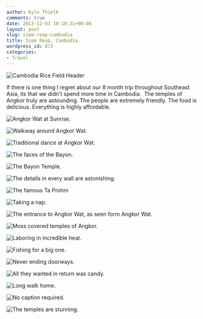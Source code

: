 ```yaml
---
author: Kyle Thielk
comments: true
date: 2013-12-03 18:10:31+00:00
layout: post
slug: siem-reap-cambodia
title: Siem Reap, Cambodia.
wordpress_id: 873
categories:
- Travel
---
```


![](/media/images/cambodia-rice-field-feature.jpg "Cambodia Rice Field Header")

If there is one thing I regret about our 8 month trip throughout Southeast Asia, its that we didn't spend more time in Cambodia.  The temples of Angkor truly are astounding. The people are extremely friendly. The food is delicious. Everything is highly affordable.

![Angkor Wat at Sunrise.](/media/images/angkor-wat-sunrise.jpg "Angkor Wat at Sunrise.")

![Walkway around Angkor Wat.](/media/images/walkway-angkor.jpg "Walkway around Angkor Wat.")

![Traditional dance at Angkor Wat.](/media/images/traditional-dance.jpg "Traditional dance at Angkor Wat.")

![The faces of the Bayon.](/media/images/the-bayon-up-close.jpg "The faces of the Bayon.")

![The Bayon Temple.](/media/images/the-bayon.jpg "The Bayon Temple.")

![The details in every wall are astonishing.](/media/images/temple-carving-details.jpg "The details in every wall are astonishing.")

![The famous Ta Prohm](/media/images/Ta-Prohm-Temple.jpg "The famous Ta Prohm")

![Taking a nap.](/media/images/taking-a-nap-angkor.jpg "Taking a nap.")

![The entrance to Angkor Wat, as seen form Angkor Wat.](/media/images/ponds-of-angkor.jpg "The entrance to Angkor Wat, as seen form Angkor Wat.")

![Moss covered temples of Angkor.](/media/images/moss-temple-angkor.jpg "Moss covered temples of Angkor.")

![Laboring in incredible heat.](/media/images/manual-labor-at-angkor.jpg "Laboring in incredible heat.")

![Fishing for a big one.](/media/images/fishing-in-angkor.jpg "Fishing for a big one.")

![Never ending doorways.](/media/images/doorways-angkor.jpg "Never ending doorways.")

![All they wanted in return was candy.](/media/images/children-of-angkor.jpg "All they wanted in return was candy.")

![Long walk home.](/media/images/boardwalk-angkor.jpg "Long walk home.")

![No caption required.](/media/images/beautiful-temples-angkor.jpg "No caption required.")

![The temples are stunning.](/media/images/another-temple-angkor.jpg "The temples are stunning.")
